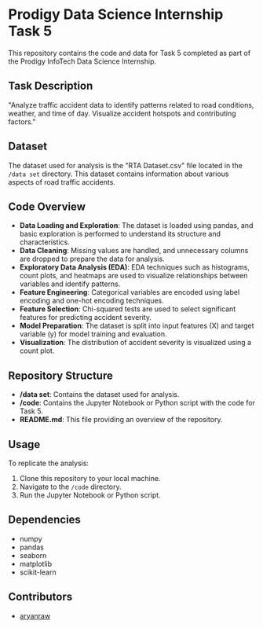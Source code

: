 
# Prodigy Data Science Internship Task 5

This repository contains the code and data for Task 5 completed as part of the Prodigy InfoTech Data Science Internship.

## Task Description

"Analyze traffic accident data to identify patterns related to road conditions, weather, and time of day. Visualize accident hotspots and contributing factors."

## Dataset

The dataset used for analysis is the "RTA Dataset.csv" file located in the `/data set` directory. This dataset contains information about various aspects of road traffic accidents.

## Code Overview

- **Data Loading and Exploration**: The dataset is loaded using pandas, and basic exploration is performed to understand its structure and characteristics.
- **Data Cleaning**: Missing values are handled, and unnecessary columns are dropped to prepare the data for analysis.
- **Exploratory Data Analysis (EDA)**: EDA techniques such as histograms, count plots, and heatmaps are used to visualize relationships between variables and identify patterns.
- **Feature Engineering**: Categorical variables are encoded using label encoding and one-hot encoding techniques.
- **Feature Selection**: Chi-squared tests are used to select significant features for predicting accident severity.
- **Model Preparation**: The dataset is split into input features (X) and target variable (y) for model training and evaluation.
- **Visualization**: The distribution of accident severity is visualized using a count plot.

## Repository Structure

- **/data set**: Contains the dataset used for analysis.
- **/code**: Contains the Jupyter Notebook or Python script with the code for Task 5.
- **README.md**: This file providing an overview of the repository.

## Usage

To replicate the analysis:

1. Clone this repository to your local machine.
2. Navigate to the `/code` directory.
3. Run the Jupyter Notebook or Python script.

## Dependencies

- numpy
- pandas
- seaborn
- matplotlib
- scikit-learn

## Contributors

- [aryanraw](https://github.com/aryanraw)
